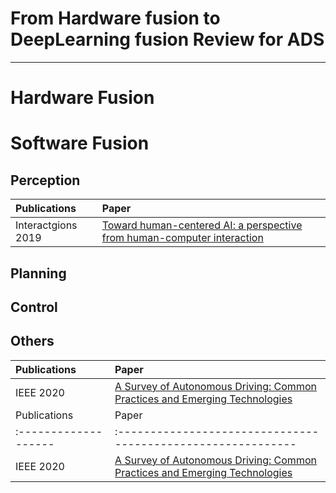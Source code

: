# From Hardware fusion to DeepLearning fusion Review for ADS

---
# Hardware Fusion




# Software Fusion

## Perception
| Publications         | Paper                                                        |
| :------------------- | :----------------------------------------------------------- |
| Interactgions 2019            | [Toward human-centered AI: a perspective from human-computer interaction]([http://openaccess.thecvf.com/content_cvpr_2016/papers/Krafka_Eye_Tracking_for_CVPR_2016_paper.pdf](https://dl.acm.org/doi/fullHtml/10.1145/3328485?casa_token=bxeBc2iFjr0AAAAA:Rm_plMZ6g-cOzIBvuJ5Eand9IoJEC9Vkg48RARaQPtSvc6p0xlDrcuCbviaa-ONpCiROYNsdgykrGUA)) |



## Planning




## Control



## Others

| Publications         | Paper                                                        |
| :------------------- | :----------------------------------------------------------- |
| IEEE 2020            | [A Survey of Autonomous Driving: Common Practices and Emerging Technologies]([https://ieeexplore.ieee.org/stamp/stamp.jsp?tp=&arnumber=9046805](https://ieeexplore.ieee.org/abstract/document/9046805)) |
| Publications         | Paper                                                        |
| :------------------- | :----------------------------------------------------------- |
| IEEE 2020            | [A Survey of Autonomous Driving: Common Practices and Emerging Technologies]([https://ieeexplore.ieee.org/stamp/stamp.jsp?tp=&arnumber=9046805](https://ieeexplore.ieee.org/abstract/document/9046805)) |



